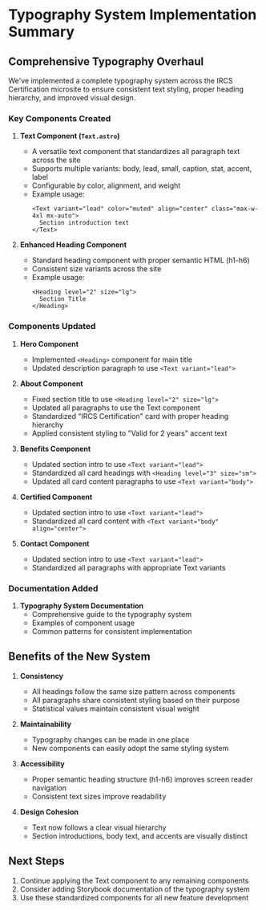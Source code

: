 # Typography System Implementation Summary

## Comprehensive Typography Overhaul

We've implemented a complete typography system across the IRCS Certification microsite to ensure consistent text styling, proper heading hierarchy, and improved visual design.

### Key Components Created

1. **Text Component (`Text.astro`)**
   - A versatile text component that standardizes all paragraph text across the site
   - Supports multiple variants: body, lead, small, caption, stat, accent, label
   - Configurable by color, alignment, and weight
   - Example usage:
     ```astro
     <Text variant="lead" color="muted" align="center" class="max-w-4xl mx-auto">
       Section introduction text
     </Text>
     ```

2. **Enhanced Heading Component**
   - Standard heading component with proper semantic HTML (h1-h6)
   - Consistent size variants across the site
   - Example usage:
     ```astro
     <Heading level="2" size="lg">
       Section Title
     </Heading>
     ```

### Components Updated

1. **Hero Component**
   - Implemented `<Heading>` component for main title
   - Updated description paragraph to use `<Text variant="lead">`

2. **About Component**
   - Fixed section title to use `<Heading level="2" size="lg">`
   - Updated all paragraphs to use the Text component
   - Standardized "IRCS Certification" card with proper heading hierarchy
   - Applied consistent styling to "Valid for 2 years" accent text

3. **Benefits Component**
   - Updated section intro to use `<Text variant="lead">`
   - Standardized all card headings with `<Heading level="3" size="sm">`
   - Updated all card content paragraphs to use `<Text variant="body">`

4. **Certified Component**
   - Updated section intro to use `<Text variant="lead">`
   - Standardized all card content with `<Text variant="body" align="center">`

5. **Contact Component**
   - Updated section intro to use `<Text variant="lead">`
   - Standardized all paragraphs with appropriate Text variants

### Documentation Added

1. **Typography System Documentation**
   - Comprehensive guide to the typography system
   - Examples of component usage
   - Common patterns for consistent implementation

## Benefits of the New System

1. **Consistency**
   - All headings follow the same size pattern across components
   - All paragraphs share consistent styling based on their purpose
   - Statistical values maintain consistent visual weight

2. **Maintainability**
   - Typography changes can be made in one place
   - New components can easily adopt the same styling system

3. **Accessibility**
   - Proper semantic heading structure (h1-h6) improves screen reader navigation
   - Consistent text sizes improve readability

4. **Design Cohesion**
   - Text now follows a clear visual hierarchy
   - Section introductions, body text, and accents are visually distinct

## Next Steps

1. Continue applying the Text component to any remaining components
2. Consider adding Storybook documentation of the typography system
3. Use these standardized components for all new feature development
